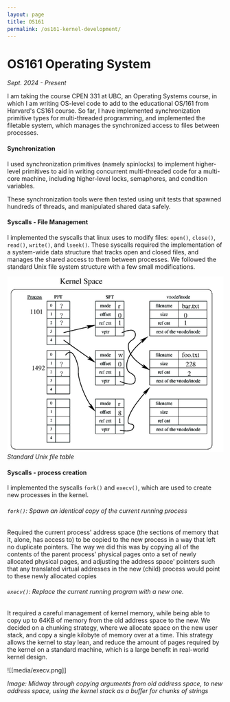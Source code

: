 ```yaml
---
layout: page
title: OS161 
permalink: /os161-kernel-development/
---
```


# OS161 Operating System 
*Sept. 2024 - Present* 

I am taking the course CPEN 331 at UBC, an Operating Systems course, in which I am writing OS-level code to add to the educational OS/161 from Harvard's CS161 course. So far, I have implemented synchronization primitive types for multi-threaded programming, and implemented the filetable system, which manages the synchronized access to files between processes. 

#### Synchronization

I used synchronization primitives (namely spinlocks) to implement higher-level primitives to aid in writing concurrent multi-threaded code for a multi-core machine, including higher-level locks, semaphores, and condition variables.

These synchronization tools were then tested using unit tests that spawned hundreds of threads, and manipulated shared data safely.

#### Syscalls - File Management



I implemented the syscalls that linux uses to modify files: `open()`, `close()`, `read()`, `write()`, and `lseek()`. These syscalls required the implementation of a system-wide data structure that tracks open and closed files, and manages the shared access to them between processes. We followed the standard Unix file system structure with a few small modifications.

![picture 1](media/filetable.png)  
*Standard Unix file table*

#### Syscalls - process creation

I implemented the syscalls `fork()` and `execv()`, which are used to create new processes in the kernel. 

###### `fork()`: Spawn an identical copy of the current running process

Required the current process' address space (the sections of memory that it, alone, has access to) to be copied to the new process in a way that left no duplicate pointers. The way we did this was by copying all of the contents of the parent process' physical pages onto a set of newly allocated physical pages, and adjusting the address space' pointers such that any translated virtual addresses in the new (child) process would point to these newly allocated copies

###### `execv()`: Replace the current running program with a new one.

It required a careful management of kernel memory, while being able to copy up to 64KB of memory from the old address space to the new. We decided on a chunking strategy, where we allocate space on the new user 
stack, and copy a single kilobyte of memory over at a time. This strategy allows the kernel to stay lean, and reduce the amount of pages required by the kernel on a standard machine, which is a large benefit
in real-world kernel design. 

![[media/execv.png]]

*Image: Midway through copying arguments from old address space, to new address space, using the kernel stack as a buffer for chunks of strings*



